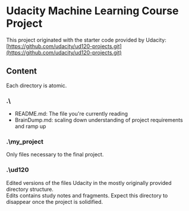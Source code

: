 # Udacity Machine Learning Course Project

This project originated with the starter code provided by Udacity: [https://github.com/udacity/ud120-projects.git](https://github.com/udacity/ud120-projects.git)  

## Content

Each directory is atomic.

### .\

* README.md: The file you're currently reading
* BrainDump.md: scaling down understanding of project requirements and ramp up

### .\my_project

Only files necessary to the final project.  

### .\ud120

Edited versions of the files Udacity in the mostly originally provided directory structure.  
Edits contains study notes and fragments. Expect this directory to disappear once the project is solidified.  
